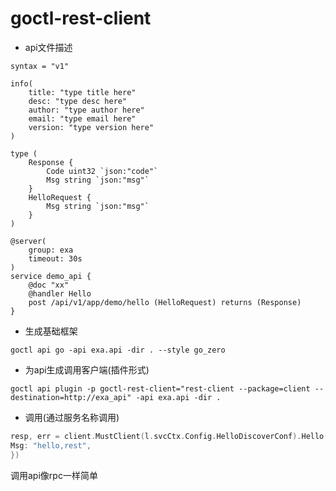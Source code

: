 # goctl-rest-client

* api文件描述

```api
syntax = "v1"

info(
    title: "type title here"
    desc: "type desc here"
    author: "type author here"
    email: "type email here"
    version: "type version here"
)

type (
    Response {
        Code uint32 `json:"code"`
        Msg string `json:"msg"`
    }
    HelloRequest {
        Msg string `json:"msg"`
    }
)

@server(
    group: exa
    timeout: 30s
)
service demo_api {
    @doc "xx"
    @handler Hello
    post /api/v1/app/demo/hello (HelloRequest) returns (Response)
}
```

* 生成基础框架

```shell
goctl api go -api exa.api -dir . --style go_zero
```

* 为api生成调用客户端(插件形式)

```shell
goctl api plugin -p goctl-rest-client="rest-client --package=client --destination=http://exa_api" -api exa.api -dir .
```

* 调用(通过服务名称调用)

```go
resp, err = client.MustClient(l.svcCtx.Config.HelloDiscoverConf).Hello(l.ctx, &client.HelloRequest{
Msg: "hello,rest",
})
```

调用api像rpc一样简单

